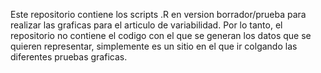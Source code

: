 Este repositorio contiene los scripts .R en version borrador/prueba para realizar las graficas para el articulo de variabilidad. Por lo tanto, el repositorio no contiene el codigo con el que se generan los datos que se quieren representar, simplemente es un sitio en el que ir colgando las diferentes pruebas graficas.

